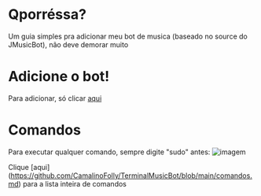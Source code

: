 # Qporréssa?
Um guia simples pra adicionar meu bot de musica (baseado no source do JMusicBot), não deve demorar muito

# Adicione o bot!
Para adicionar, só clicar [aqui](https://discord.com/api/oauth2/authorize?client_id=994363181390647386&permissions=8&scope=bot)

# Comandos
Para executar qualquer comando, sempre digite "sudo" antes:
![imagem](https://cdn.discordapp.com/attachments/990073994642346024/1057319185958580324/image.png)

Clique [aqui] (https://github.com/CamalinoFolly/TerminalMusicBot/blob/main/comandos.md) para a lista inteira de comandos
